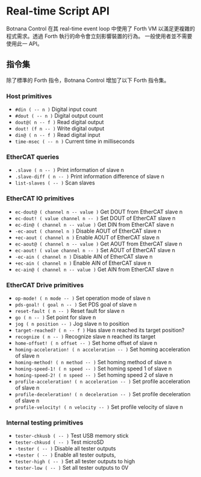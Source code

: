 # Real-time Script API

Botnana Control 在其 real-time event loop 中使用了 Forth VM 以滿足更複雜的程式需求。透過 Forth 執行的命令會立刻影響裝置的行為。
一般使用者並不需要使用此一 API。

## 指令集

除了標準的 Forth 指令，Botnana Control 增加了以下 Forth 指令集。

### Host primitives

* `#din ( -- n )`	Digital input count 
* `#dout ( -- n )`	Digital output count 
* `dout@( n -- f )`	Read digital output
* `dout! (f n -- )` Write digital output 
* `din@ ( n -- f )`	Read digital input 
* `time-msec ( -- n )`	Current time in milliseconds 

### EtherCAT queries

* `.slave ( n -- )`     Print information of slave n 
* `.slave-diff ( n -- )`	Print information difference of slave n 
* `list-slaves ( -- )`	Scan slaves 

### EtherCAT IO primitives

* `ec-dout@ ( channel n -- value )`	Get DOUT from EtherCAT slave n
* `ec-dout! ( value channel n -- )`	Set DOUT of EtherCAT slave n
* `ec-din@ ( channel n -- value )`	Get DIN from EtherCAT slave n 
* `-ec-aout ( channel n )`	Disable AOUT of EtherCAT slave n 
* `+ec-aout ( channel n )`	Enable AOUT of EtherCAT slave n 
* `ec-aout@ ( channel n -- value )`	Get AOUT from EtherCAT slave n 
* `ec-aout! ( value channel n -- )`	Set AOUT of EtherCAT slave n 
* `-ec-ain ( channel n )`	Disable AIN of EtherCAT slave n 
* `+ec-ain ( channel n )`	Enable AIN of EtherCAT slave n 
* `ec-ain@ ( channel n -- value )`	Get AIN from EtherCAT slave n 

### EtherCAT Drive primitives

* `op-mode! ( n mode -- )`	Set operation mode of slave n
* `pds-goal! ( goal n -- )`	Set PDS goal of slave n
* `reset-fault ( n -- )`	Reset fault for slave n
* `go ( n -- )`     Set point for slave n
* `jog ( n position -- )`	Jog slave n to position 
* `target-reached? ( n -- f )`	Has slave n reached its target position?
* `recognize ( n -- )`  Recognize slave n reached its target
* `home-offset! ( n offset -- )`	Set home offset of slave n 
* `homing-acceleration! ( n acceleration -- )`	Set homing acceleration of slave n 
* `homing-method! ( n method -- )`	Set homing method of slave n
* `homing-speed-1! ( n speed -- )`	Set homing speed 1 of slave n
* `homing-speed-2! ( n speed -- )`	Set homing speed 2 of slave n
* `profile-acceleration! ( n acceleration -- )`	Set profile acceleration of slave n
* `profile-deceleration! ( n deceleration -- )`	Set profile deceleration of slave n
* `profile-velocity! ( n velocity -- )`	Set profile velocity of slave n

### Internal testing primitives

* `tester-chkusb ( -- )`	Test USB memory stick 
* `tester-chkusd ( -- )`	Test microSD
* `-tester ( -- )`	Disable all tester outputs 
* `+tester ( -- )`	Enable all tester outputs, 
* `tester-high ( -- )`	Set all tester outputs to high 
* `tester-low ( -- )`	Set all tester outputs to 0V 
